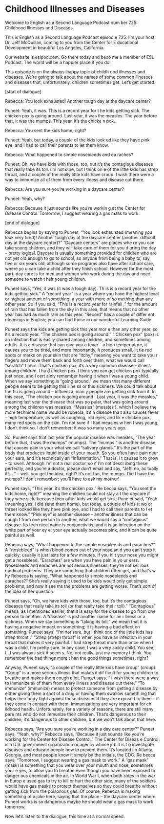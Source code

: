 # Childhood Illnesses and Diseases

Welcome to English as a Second Language Podcast num ber 725: Childhood Illnesses and Diseases.

This is English as a Second Language Podcast episod e 725.  I’m your host, Dr. Jeff McQuillan, coming to you from the Center for E ducational Development in beautiful Los Angeles, California.

Our website is eslpod.com.  Go there today and beco me a member of ESL Podcast.  The world will be a happier place if you do!

This episode is on the always-happy topic of childh ood illnesses and diseases. We’re going to talk about the names of some common illnesses and diseases that, unfortunately, children sometimes get.  Let’s  get started.

[start of dialogue]

Rebecca:  You look exhausted!  Another tough day at  the daycare center?

Puneet:  Yeah, it was.  This is a record year for t he kids getting sick.  The chicken pox is going around.  Last year, it was the  measles.  The year before that, it was the mumps.  This year, it’s the chicke n pox.

Rebecca:  You sent the kids home, right?

Puneet:  Yeah, but today, a couple of the kids look ed like they have pink eye, and I had to call their parents to let them know.

Rebecca:  What happened to simple nosebleeds and ea raches?

Puneet:  Oh, we have kids with those, too, but it’s  the contagious diseases that really take its toll.  I’m not sure, but I think on e of the little kids has strep throat, and a couple of the really little kids have croup.  I wish there were a way to immunize all of them from every illness and disease  out there.

Rebecca:  Are you sure you’re working in a daycare center?

Puneet:  Yeah, why?

Rebecca:  Because it just sounds like you’re workin g at the Center for Disease Control.  Tomorrow, I suggest wearing a gas mask to  work.

 [end of dialogue]

Rebecca begins by saying to Puneet, “You look exhau sted (meaning you look very tired)!  Another tough day at the daycare cent er (another difficult day at the daycare center)?”  “Daycare centers” are places whe re you can take young children, and they will take care of them for you d uring the day – pretty logical. Daycare is usually something provided for children who are not yet old enough to go to school, so anyone from being a baby to, say, five or six years old, although some programs also have after school care, where yo u can take a child after they finish school.  However for the most part, day care is for men and women who work during the day and need someone to watch t heir young children.

Puneet says, “Yes, it was (it was a tough day).  Th is is a record year for the kids getting sick.”  A “record year” is a year where you  have the highest level or highest amount of something, a year with more of so mething than any other year. So if you said, “This is a record year for rainfall ,” for the amount of rain that has fallen from the sky in this area, that means that no other year has had as much rain as this year.  “Record” has a couple of differ ent meanings in English; you can find those in our wonderful Learning Guide.

Puneet says the kids are getting sick this year mor e than any other year, so it’s a record year.  “The chicken pox is going around.”  “ Chicken pox” (pox) is an infection that is easily shared among children, and  sometimes among adults.  It is a disease that can give you a fever – a high temper ature, it causes you to be tired, and more importantly, it produces small, lit tle red spots or marks on your skin that are “itchy,” meaning you want to take you r fingers and move them back and forth over them, what we would call “scratch” t hem.  That’s chicken pox; it’s a very common disease – illness among children.  I ha d chicken pox.  I think you can get chicken pox typically just once, and I cert ainly remember having it when I was a young child.  When we say something is “going  around,” we mean that many different people seem to be getting this illne ss or this sickness.  We could talk about the flu is going around – influenza; man y people are getting sick from it.  In this case, “The chicken pox is going around .  Last year, it was the measles,” meaning last year the disease that was po pular, that was going around among the children was measles.  “Measles” (measles ), which I believe the more technical name would be rubeola; it’s a disease tha t also causes fever – high temperature, as well as coughing, red eyes, and lik e chicken pox, many red spots on the skin.  I’m not sure if I had measles w hen I was young; I don’t think so.  I don’t remember; it was so many years ago.

So, Puneet says that last year the popular disease was measles, “The year before that, it was the mumps” (mumps).  The “mumps ” is another disease that causes pain in your what we call “salivary glands.”   It’s the part of the body that produces liquid inside of your mouth.  So you often  have pain near your ears, and it’s technically an “inflammation.”  That is, i t causes it to grow – to swell. Although I’m not a real doctor, so if I’m not descr ibing these perfectly, and you’re a doctor, please don’t email and say, “Jeff, no, ac tually it’s…” – well, you get the idea, right?  It’s not fun, the mumps.  Did I have the mumps?  I don’t remember; you’ll have to ask my mother!

Puneet says, “This year, it’s the chicken pox.”  Re becca says, “You sent the kids home, right?” meaning the children could not stay a t the daycare if they were sick, because then other kids would get sick.  Pune et said, “Yeah (meaning yes, I did send them home), but today, a couple of kids (t wo or three) looked like they have pink eye, and I had to call their parents to l et them know.”  “Pink eye” is another disease – another illness that can be caugh t from one person to another, what we would say a “contagious” disease.  Its tech nical name is conjunctivitis, and it is an infection on the white part of your ey e; your eye actually becomes pink, and it can be quite painful as well.

Rebecca says, “What happened to the simple noseblee ds and earaches?”  A “nosebleed” is when blood comes out of your nose an d you can’t stop it quickly; usually it just lasts for a few minutes.  If you hi t your nose you might get a nosebleed.  “Earaches” are when you have pain in yo ur ears.  Nosebleeds and earaches are not serious illnesses; they’re not ser ious medical problems.  They are something that children often get, and that’s w hy Rebecca is saying, “What happened to simple nosebleeds and earaches?”  She’s  really saying it used to be kids would only get simple problems, and now it see ms the problems are getting worse.  That’s sort of the idea of her question.

Puneet says, “Oh, we have kids with those, too, but  it’s the contagious diseases that really take its toll (or that really take thei r toll).”  “Contagious” means, as I mentioned earlier, that it is easy for the disease to go from one person to another.  A “disease” is just another name for an i llness or a sickness.  When we say something is “taking its toll,” we mean that it  is having a negative impact on something; it is having a bad effect on something.  Puneet says, “I’m not sure, but I think one of the little kids has strep throat .”  “Strep (strep) throat” is when you have an infection in your throat that makes it very painful.  I had strep throat more than once when I was a child, I’m pretty sure.   In any case, I was a very sickly child.  You see, I…I was always sick it seem s.  No, not really, just my memory I think.  You remember the bad things more t han the good things sometimes, right?

 Anyway, Puneet says, “a couple of the really little  kids have croup” (croup). “Croup” is a more serious illness that makes it dif ficult for young children to breathe and makes them cough a lot.  Puneet says, “ I wish there were a way to immunize all of them from every illness and disease  out there.”  “To immunize” (immunize) means to protect someone from getting a disease by either giving them a shot of a drug or having them swallow someth ing that helps their body fight against those diseases if they are exposed to  them – if they come in contact with them.  Immunizations are very important for ch ildhood health.  Unfortunately, for a variety of reasons, there are still many pare nts who do not immunize their children.  That’s dangerous to their children; it’s  dangerous to other children, but we won’t talk about that here.

Rebecca says, “Are you sure you’re working in a day care center?”  Puneet says, “Yeah, why?”  Rebecca says, “Because it just sounds  like you’re working for the Center for Disease Control.”  The Center for Diseas e Control is a U.S. government organization or agency whose job it is t o investigate diseases and educate people how to prevent them.  It’s located i n Atlanta, Georgia, and most people know it simply by the initials, the CDC.  Re becca says, “Tomorrow, I suggest wearing a gas mask to work.”  A “gas mask” (mask) is something that you wear over your mouth and nose, sometimes your e yes, to allow you to breathe even though you have been exposed to danger ous chemicals in the air. In World War I, when both sides in the war in Europ e used gas to try to kill or hurt the other side, many of the soldiers would have gas  masks to protect themselves so they could breathe without getting sick from the  poisonous gas.  Of course, Rebecca is making something of a joke here, saying that the place – the daycare center where Puneet works is so dangerous maybe he should wear a gas mask to work tomorrow.

Now let’s listen to the dialogue, this time at a normal speed.
